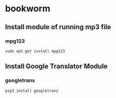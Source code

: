 # bookworm

Install module of running mp3 file
--- 

### mpg123
```
sudo apt-get install mpg123
```


Install Google Translator Module
----

### googletrans
```
pip3 install googletrans
```
